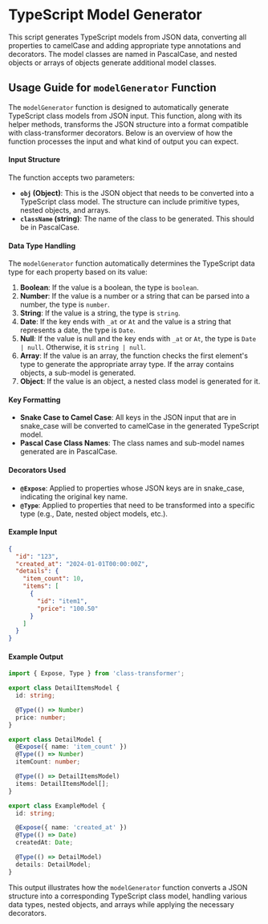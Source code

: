# TypeScript Model Generator
This script generates TypeScript models from JSON data, converting all properties to camelCase and adding appropriate type annotations and decorators. The model classes are named in PascalCase, and nested objects or arrays of objects generate additional model classes.


## Usage Guide for `modelGenerator` Function

The `modelGenerator` function is designed to automatically generate TypeScript class models from JSON input. This function, along with its helper methods, transforms the JSON structure into a format compatible with class-transformer decorators. Below is an overview of how the function processes the input and what kind of output you can expect.

#### **Input Structure**
The function accepts two parameters:
- **`obj` (Object)**: This is the JSON object that needs to be converted into a TypeScript class model. The structure can include primitive types, nested objects, and arrays.
- **`className` (string)**: The name of the class to be generated. This should be in PascalCase.

#### **Data Type Handling**
The `modelGenerator` function automatically determines the TypeScript data type for each property based on its value:
1. **Boolean**: If the value is a boolean, the type is `boolean`.
2. **Number**: If the value is a number or a string that can be parsed into a number, the type is `number`.
3. **String**: If the value is a string, the type is `string`.
4. **Date**: If the key ends with `_at` or `At` and the value is a string that represents a date, the type is `Date`.
5. **Null**: If the value is null and the key ends with `_at` or `At`, the type is `Date | null`. Otherwise, it is `string | null`.
6. **Array**: If the value is an array, the function checks the first element's type to generate the appropriate array type. If the array contains objects, a sub-model is generated.
7. **Object**: If the value is an object, a nested class model is generated for it.

#### **Key Formatting**
- **Snake Case to Camel Case**: All keys in the JSON input that are in snake_case will be converted to camelCase in the generated TypeScript model.
- **Pascal Case Class Names**: The class names and sub-model names generated are in PascalCase.

#### **Decorators Used**
- **`@Expose`**: Applied to properties whose JSON keys are in snake_case, indicating the original key name.
- **`@Type`**: Applied to properties that need to be transformed into a specific type (e.g., Date, nested object models, etc.).

#### **Example Input**
```json
{
  "id": "123",
  "created_at": "2024-01-01T00:00:00Z",
  "details": {
    "item_count": 10,
    "items": [
      {
        "id": "item1",
        "price": "100.50"
      }
    ]
  }
}
```

#### **Example Output**
```typescript
import { Expose, Type } from 'class-transformer';

export class DetailItemsModel {
  id: string;

  @Type(() => Number)
  price: number;
}

export class DetailModel {
  @Expose({ name: 'item_count' })
  @Type(() => Number)
  itemCount: number;

  @Type(() => DetailItemsModel)
  items: DetailItemsModel[];
}

export class ExampleModel {
  id: string;

  @Expose({ name: 'created_at' })
  @Type(() => Date)
  createdAt: Date;

  @Type(() => DetailModel)
  details: DetailModel;
}
```

This output illustrates how the `modelGenerator` function converts a JSON structure into a corresponding TypeScript class model, handling various data types, nested objects, and arrays while applying the necessary decorators.
